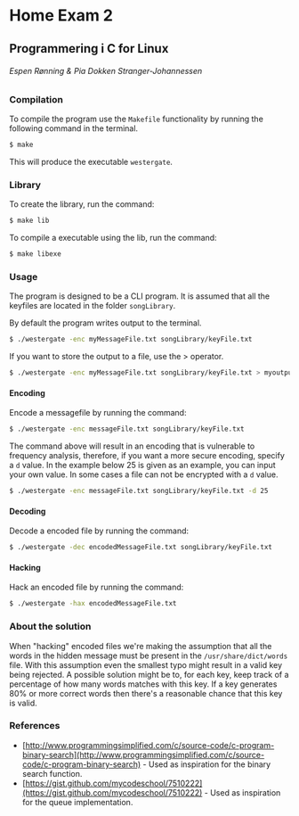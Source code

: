 # Home Exam 2
## Programmering i C for Linux
###### Espen Rønning & Pia Dokken Stranger-Johannessen

### Compilation
To compile the program use the `Makefile` functionality by running the following command in the terminal.

```sh
$ make
```

This will produce the executable `westergate`.

### Library
To create the library, run the command:
```sh
$ make lib
```

To compile a executable using the lib, run the command:
```sh
$ make libexe
```

### Usage
The program is designed to be a CLI program.
It is assumed that all the keyfiles are located in the folder `songLibrary`.

By default the program writes output to the terminal.
```sh
$ ./westergate -enc myMessageFile.txt songLibrary/keyFile.txt
```
If you want to store the output to a file, use the > operator.
```sh
$ ./westergate -enc myMessageFile.txt songLibrary/keyFile.txt > myoutputfile.txt
```

#### Encoding
Encode a messagefile by running the command:
```sh
$ ./westergate -enc messageFile.txt songLibrary/keyFile.txt
```
The command above will result in an encoding that is vulnerable to frequency analysis, therefore, if you want
a more secure encoding, specify a `d` value. In the example below 25 is given as an example, you can input your own value. In some cases a file can not be encrypted with a `d` value.

```sh
$ ./westergate -enc messageFile.txt songLibrary/keyFile.txt -d 25
```

#### Decoding
Decode a encoded file by running the command:
```sh
$ ./westergate -dec encodedMessageFile.txt songLibrary/keyFile.txt
```

#### Hacking
Hack an encoded file by running the command:
```sh
$ ./westergate -hax encodedMessageFile.txt
```

### About the solution
When "hacking" encoded files we're making the assumption that all the words in the hidden message must be present in the `/usr/share/dict/words` file.
With this assumption even the smallest typo might result in a valid key being rejected. A possible solution might be to, for each key, 
keep track of a percentage of how many words matches with this key. If a key generates 80% or more correct words then there's
a reasonable chance that this key is valid.

### References
* [http://www.programmingsimplified.com/c/source-code/c-program-binary-search](http://www.programmingsimplified.com/c/source-code/c-program-binary-search) - Used as inspiration for the binary search function.
* [https://gist.github.com/mycodeschool/7510222](https://gist.github.com/mycodeschool/7510222) - Used as inspiration for the queue implementation.
